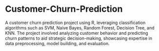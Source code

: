 # Customer-Churn-Prediction
A customer churn prediction project using R, leveraging classification algorithms such as SVM, Naive Bayes, Random Forest, Decision Tree, and KNN. The project involved analyzing customer behavior and predicting churn patterns to aid strategic decision-making, showcasing expertise in data preprocessing, model building, and evaluation.
